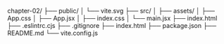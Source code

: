 chapter-02/
├── public/
│   └── vite.svg
├── src/
│   ├── assets/
│   ├── App.css
│   ├── App.jsx
│   ├── index.css
│   └── main.jsx
├── index.html
├── .eslintrc.cjs
├── .gitignore
├── index.html
├── package.json
├── README.md
└── vite.config.js